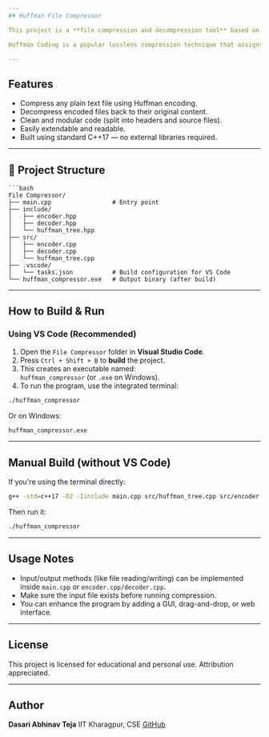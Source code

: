 ```yaml
---
## Huffman File Compressor

This project is a **file compression and decompression tool** based on the **Huffman Coding** algorithm, implemented in **C++**.

Huffman Coding is a popular lossless compression technique that assigns shorter binary codes to more frequent characters, reducing the total file size.

---
```


## Features

- Compress any plain text file using Huffman encoding.
- Decompress encoded files back to their original content.
- Clean and modular code (split into headers and source files).
- Easily extendable and readable.
- Built using standard C++17 — no external libraries required.

---

## 📁 Project Structure

```
```bash
File Compressor/
├── main.cpp                 # Entry point
├── include/
│   ├── encoder.hpp
│   ├── decoder.hpp
│   └── huffman_tree.hpp
├── src/
│   ├── encoder.cpp
│   ├── decoder.cpp
│   └── huffman_tree.cpp
├── .vscode/
│   └── tasks.json           # Build configuration for VS Code
└── huffman_compressor.exe   # Output binary (after build)

````
---

## How to Build & Run

### Using VS Code (Recommended)

1. Open the `File Compressor` folder in **Visual Studio Code**.
2. Press `Ctrl + Shift + B` to **build** the project.
3. This creates an executable named:  
   `huffman_compressor` (or `.exe` on Windows).
4. To run the program, use the integrated terminal:

```bash
./huffman_compressor
````

Or on Windows:

```cmd
huffman_compressor.exe
```

---

##  Manual Build (without VS Code)

If you're using the terminal directly:

```bash
g++ -std=c++17 -O2 -Iinclude main.cpp src/huffman_tree.cpp src/encoder.cpp src/decoder.cpp -o huffman_compressor
```

Then run it:

```bash
./huffman_compressor
```

---

##  Usage Notes

* Input/output methods (like file reading/writing) can be implemented inside `main.cpp` or `encoder.cpp/decoder.cpp`.
* Make sure the input file exists before running compression.
* You can enhance the program by adding a GUI, drag-and-drop, or web interface.

---

##  License

This project is licensed for educational and personal use. Attribution appreciated.

---

##  Author

**Dasari Abhinav Teja**
IIT Kharagpur, CSE
[GitHub](https://github.com/abhinavteja2005)




